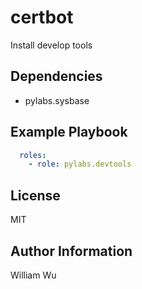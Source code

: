 certbot
=======

Install develop tools

Dependencies
------------

- pylabs.sysbase

Example Playbook
----------------

```yaml
  roles:
    - role: pylabs.devtools
```

License
-------

MIT

Author Information
------------------

William Wu
